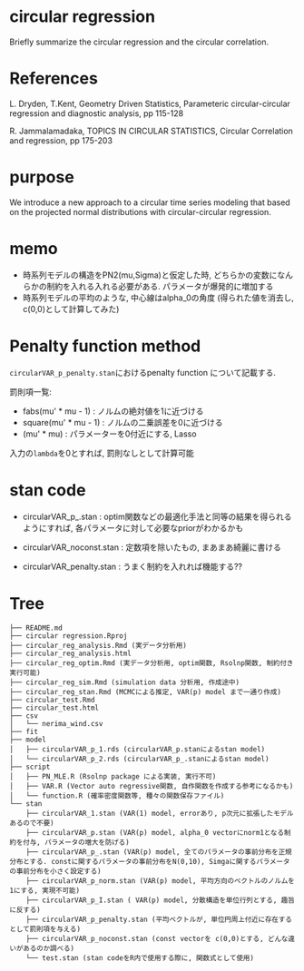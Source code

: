 # circular regression

Briefly summarize the circular regression and the circular correlation.

# References
L. Dryden, T.Kent, Geometry Driven Statistics, Parameteric circular-circular regression and diagnostic analysis, pp 115-128

R. Jammalamadaka, TOPICS IN CIRCULAR STATISTICS, Circular Correlation and regression, pp 175-203 

# purpose 

We introduce a new approach to a circular time series modeling that based on the projected normal distributions with circular-circular regression. 
 
# memo 
 
- 時系列モデルの構造をPN2(mu,Sigma)と仮定した時, どちらかの変数になんらかの制約を入れる入れる必要がある. パラメータが爆発的に増加する
- 時系列モデルの平均のような, 中心線はalpha_0の角度 (得られた値を消去し, c(0,0)として計算してみた)

# Penalty function method 

`circularVAR_p_penalty.stan`におけるpenalty function について記載する.

罰則項一覧: 
- fabs(mu' * mu - 1) : ノルムの絶対値を1に近づける
- square(mu' * mu - 1) : ノルムの二乗誤差を0に近づける
- (mu' * mu) : パラメーターを0付近にする, Lasso 

入力の`lambda`を0とすれば, 罰則なしとして計算可能

# stan code

- circularVAR_p_.stan : optim関数などの最適化手法と同等の結果を得られるようにすれば, 各パラメータに対して必要なpriorがわかるかも

- circularVAR_noconst.stan : 定数項を除いたもの, まあまあ綺麗に書ける

- circularVAR_penalty.stan : うまく制約を入れれば機能する??

# Tree

```
├── README.md
├── circular regression.Rproj
├── circular_reg_analysis.Rmd (実データ分析用)
├── circular_reg_analysis.html 
├── circular_reg_optim.Rmd (実データ分析用, optim関数, Rsolnp関数, 制約付き実行可能)
├── circular_reg_sim.Rmd (simulation data 分析用, 作成途中)
├── circular_reg_stan.Rmd (MCMCによる推定, VAR(p) model まで一通り作成)
├── circular_test.Rmd 
├── circular_test.html
├── csv
│   └── nerima_wind.csv
├── fit
├── model
│   ├── circularVAR_p_1.rds (circularVAR_p.stanによるstan model) 
│   └── circularVAR_p_2.rds (circularVAR_p_.stanによるstan model)
├── script
│   ├── PN_MLE.R (Rsolnp package による実装, 実行不可)
│   ├── VAR.R (Vector auto regressive関数, 自作関数を作成する参考になるかも)
│   └── function.R (確率密度関数等, 種々の関数保存ファイル)
└── stan
    ├── circularVAR_1.stan (VAR(1) model, errorあり, p次元に拡張したモデルあるので不要)
    ├── circularVAR_p.stan (VAR(p) model, alpha_0 vectorにnorm1となる制約を付与, パラメータの増大を防げる) 
    ├── circularVAR_p_.stan (VAR(p) model, 全てのパラメータの事前分布を正規分布とする. constに関するパラメータの事前分布をN(0,10), Simgaに関するパラメータの事前分布を小さく設定する)
    ├── circularVAR_p_norm.stan (VAR(p) model, 平均方向のベクトルのノルムを1にする, 実現不可能) 
    ├── circularVAR_p_I.stan ( VAR(p) model, 分散構造を単位行列とする, 趣旨に反する)
    ├── circularVAR_p_penalty.stan (平均ベクトルが, 単位円周上付近に存在するとして罰則項を与える)
    ├── circularVAR_p_noconst.stan (const vectorを c(0,0)とする, どんな違いがあるのか調べる) 
    └── test.stan (stan codeをR内で使用する際に, 関数式として使用) 
```

